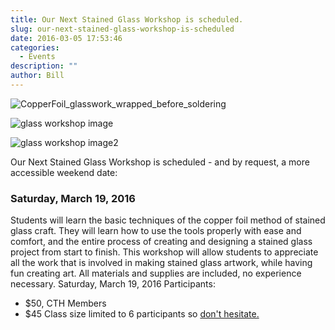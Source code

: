 ```yaml
---
title: Our Next Stained Glass Workshop is scheduled.
slug: our-next-stained-glass-workshop-is-scheduled
date: 2016-03-05 17:53:46
categories:
  - Events
description: ""
author: Bill
---
```


![CopperFoil_glasswork_wrapped_before_soldering](/uploads/2016/02/CopperFoil_glasswork_wrapped_before_soldering-150x150.jpg)

![glass workshop image](/uploads/2016/02/glass-workshop-image-150x150.jpg)

![glass workshop image2](/uploads/2016/02/glass-workshop-image2.jpg)

Our Next Stained Glass Workshop is scheduled - and by request, a more accessible weekend date:

### Saturday, March 19, 2016

Students will learn the basic techniques of the copper foil method of stained glass craft. They will learn how to use the tools properly with ease and comfort, and the entire process of creating and designing a stained glass project from start to finish. This workshop will allow students to appreciate all the work that is involved in making stained glass artwork, while having fun creating art. All materials and supplies are included, no experience necessary. Saturday, March 19, 2016 Participants:

- $50, CTH Members
- $45 Class size limited to 6 participants so [don't hesitate.](http://www.meetup.com/CT-Hackerspace/events/229368432/)

